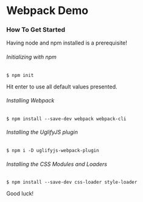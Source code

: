 # Webpack Demo

### How To Get Started
Having node and npm installed is a prerequisite!

###### Initializing with npm
```
$ npm init
```
Hit enter to use all default values presented.

###### Installing Webpack
```
$ npm install --save-dev webpack webpack-cli
```
###### Installing the UglifyJS plugin
```
$ npm i -D uglifyjs-webpack-plugin
```
###### Installing the CSS Modules and Loaders
```
$ npm install --save-dev css-loader style-loader
```


Good luck!
